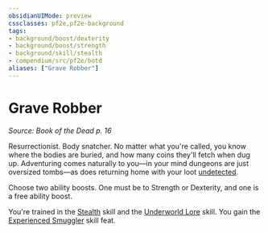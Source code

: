 ```yaml
---
obsidianUIMode: preview
cssclasses: pf2e,pf2e-background
tags:
- background/boost/dexterity
- background/boost/strength
- background/skill/stealth
- compendium/src/pf2e/botd
aliases: ["Grave Robber"]
---
```

# Grave Robber
*Source: Book of the Dead p. 16*  

Resurrectionist. Body snatcher. No matter what you're called, you know where the bodies are buried, and how many coins they'll fetch when dug up. Adventuring comes naturally to you—in your mind dungeons are just oversized tombs—as does returning home with your loot [undetected](rules/conditions.md#Undetected).

Choose two ability boosts. One must be to Strength or Dexterity, and one is a free ability boost.

You're trained in the [Stealth](compendium/skills.md#Stealth) skill and the [Underworld Lore](compendium/skills.md#Lore) skill. You gain the [Experienced Smuggler](compendium/feats/experienced-smuggler.md) skill feat.